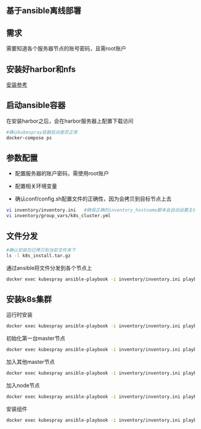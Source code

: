 ## 基于ansible离线部署

## 需求

需要知道各个服务器节点的账号密码，且需root账户

## 安装好harbor和nfs

[安装参考](../README.md)


## 启动ansible容器

在安装harbor之后，会在harbor服务器上配置下载访问

```bash
#确认kubespray容器启动是否正常
docker-compose ps
```

## 参数配置

- 配置服务器的账户密码，需使用root账户

- 配置相关环境变量

- 确认conf/config.sh配置文件的正确性，因为会拷贝到目标节点上去

```bash
vi inventory/inventory.ini   #确保正确的inventory_hostname脚本会自动设置主机名，inventory_hostname会做为k8s节点注册的名称
vi inventory/group_vars/k8s_cluster.yml
```

## 文件分发


```bash
#确认安装包已拷贝到当前文件夹下
ls -l k8s_install.tar.gz
```

通过ansible将文件分发到各个节点上
```bash
docker exec kubespray ansible-playbook -i inventory/inventory.ini playbooks/1.copy-k8s-install.yml
```

## 安装k8s集群

运行时安装
```bash
docker exec kubespray ansible-playbook -i inventory/inventory.ini playbooks/2.env.yml
```

初始化第一台master节点
```bash
docker exec kubespray ansible-playbook -i inventory/inventory.ini playbooks/3.first-master-install.yml
```

加入其他master节点
```bash
docker exec kubespray ansible-playbook -i inventory/inventory.ini playbooks/4.other-master.yml
```

加入node节点
```bash
docker exec kubespray ansible-playbook -i inventory/inventory.ini playbooks/5.join-node.yml
```

安装组件
```bash
docker exec kubespray ansible-playbook -i inventory/inventory.ini playbooks/6.addon-install.yml
```